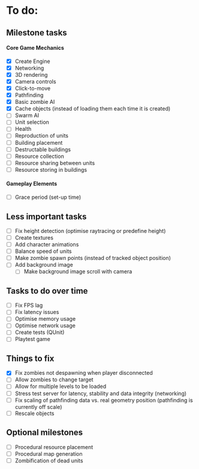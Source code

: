 To do:
======

Milestone tasks
---------------

#### Core Game Mechanics

* [x] Create Engine
* [x] Networking
* [x] 3D rendering
* [x] Camera controls
* [x] Click-to-move
* [x] Pathfinding
* [x] Basic zombie AI
* [x] Cache objects (instead of loading them each time it is created)
* [ ] Swarm AI
* [ ] Unit selection
* [ ] Health
* [ ] Reproduction of units
* [ ] Building placement
* [ ] Destructable buildings
* [ ] Resource collection
* [ ] Resource sharing between units
* [ ] Resource storing in buildings

#### Gameplay Elements

* [ ] Grace period (set-up time)

Less important tasks
--------------------

* [ ] Fix height detection (optimise raytracing or predefine height)
* [ ] Create textures
* [ ] Add character animations
* [ ] Balance speed of units
* [ ] Make zombie spawn points (instead of tracked object position)
* [ ] Add background image
	* [ ] Make background image scroll with camera

Tasks to do over time
---------------------

* [ ] Fix FPS lag
* [ ] Fix latency issues
* [ ] Optimise memory usage
* [ ] Optimise network usage
* [ ] Create tests (QUnit)
* [ ] Playtest game

Things to fix
-------------

* [x] Fix zombies not despawning when player disconnected
* [ ] Allow zombies to change target
* [ ] Allow for multiple levels to be loaded
* [ ] Stress test server for latency, stability and data integrity (networking)
* [ ] Fix scaling of pathfinding data vs. real geometry position (pathfinding is currently off scale)
* [ ] Rescale objects

Optional milestones
-------------------

* [ ] Procedural resource placement
* [ ] Procedural map generation
* [ ] Zombification of dead units
